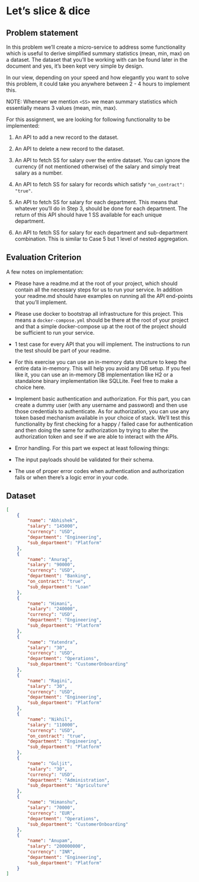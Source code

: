 # Let’s slice & dice

## Problem statement

In this problem we’ll create a micro-service to address some functionality which is useful to derive simplified summary statistics (mean, min, max) on a dataset. The dataset that you’ll be working with can be found later in the document and yes, it’s been kept very simple by design.

In our view, depending on your speed and how elegantly you want to solve this problem, it could take you anywhere between 2 - 4 hours to implement this.

NOTE: Whenever we mention `<SS>` we mean summary statistics which essentially means 3 values (mean, min, max).

For this assignment, we are looking for following functionality to be implemented:

1. An API to add a new record to the dataset.

2. An API to delete a new record to the dataset.

3. An API to fetch SS for salary over the entire dataset. You can ignore the currency (if not mentioned otherwise) of the salary and simply treat salary as a number.

4. An API to fetch SS for salary for records which satisfy `"on_contract": "true"`.

5. An API to fetch SS for salary for each department. This means that whatever you’ll do in Step 3, should be done for each department. The return of this API should have 1 SS available for each unique department.

6. An API to fetch SS for salary for each department and sub-department combination. This is similar to Case 5 but 1 level of nested aggregation.

## Evaluation Criterion

A few notes on implementation:

- Please have a readme.md at the root of your project, which should contain all the necessary steps for us to run your service. In addition your readme.md should have examples on running all the API end-points that you’ll implement.

- Please use docker to bootstrap all infrastructure for this project. This means a `docker-compose.yml` should be there at the root of your project and that a simple docker-compose up at the root of the project should be sufficient to run your service.

- 1 test case for every API that you will implement. The instructions to run the test should be part of your readme.

- For this exercise you can use an in-memory data structure to keep the entire data in-memory. This will help you avoid any DB setup. If you feel like it, you can use an in-memory DB implementation like H2 or a standalone binary implementation like SQLLite. Feel free to make a choice here.

- Implement basic authentication and authorization. For this part, you can create a dummy user (with any username and password) and then use those credentials to authenticate. As for authorization, you can use any token based mechanism available in your choice of stack. We’ll test this functionality by first checking for a happy / failed case for authentication and then doing the same for authorization by trying to alter the authorization token and see if we are able to interact with the APIs.

- Error handling. For this part we expect at least following things:

- The input payloads should be validated for their schema.

- The use of proper error codes when authentication and authorization fails or when there’s a logic error in your code.

## Dataset
```json
[
    {
        "name": "Abhishek",
        "salary": "145000",
        "currency": "USD",
        "department": "Engineering",
        "sub_department": "Platform"
    },
    {
        "name": "Anurag",
        "salary": "90000",
        "currency": "USD",
        "department": "Banking",
        "on_contract": "true",
        "sub_department": "Loan"
    },
    {
        "name": "Himani",
        "salary": "240000",
        "currency": "USD",
        "department": "Engineering",
        "sub_department": "Platform"
    },
    {
        "name": "Yatendra",
        "salary": "30",
        "currency": "USD",
        "department": "Operations",
        "sub_department": "CustomerOnboarding"
    },
    {
        "name": "Ragini",
        "salary": "30",
        "currency": "USD",
        "department": "Engineering",
        "sub_department": "Platform"
    },
    {
        "name": "Nikhil",
        "salary": "110000",
        "currency": "USD",
        "on_contract": "true",
        "department": "Engineering",
        "sub_department": "Platform"
    },
    {
        "name": "Guljit",
        "salary": "30",
        "currency": "USD",
        "department": "Administration",
        "sub_department": "Agriculture"
    },
    {
        "name": "Himanshu",
        "salary": "70000",
        "currency": "EUR",
        "department": "Operations",
        "sub_department": "CustomerOnboarding"
    },
    {
        "name": "Anupam",
        "salary": "200000000",
        "currency": "INR",
        "department": "Engineering",
        "sub_department": "Platform"
    }
]
```
